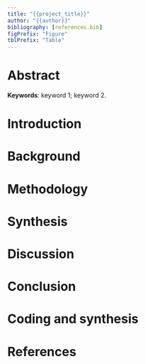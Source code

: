 ```yaml
---
title: "{{project_title}}"
author: "{{author}}"
bibliography: [references.bib]
figPrefix: "Figure"
tblPrefix: "Table"
---
```


# Abstract

**Keywords**: keyword 1; keyword 2.

# Introduction

# Background

# Methodology

# Synthesis

# Discussion

# Conclusion

# Coding and synthesis

<!-- NEW_RECORD_SOURCE -->

# References
